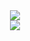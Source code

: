 <div align=center>
  <img src="https://github-widgetbox.vercel.app/api/profile?username=r3ciyes&data=followers,repositories,stars,commits&theme=rgb">
  <br>

  <img src="https://github-widgetbox.vercel.app/api/skills?languages=python,go,json&theme=rgb&includeNames=true">
  <br>
</p>
